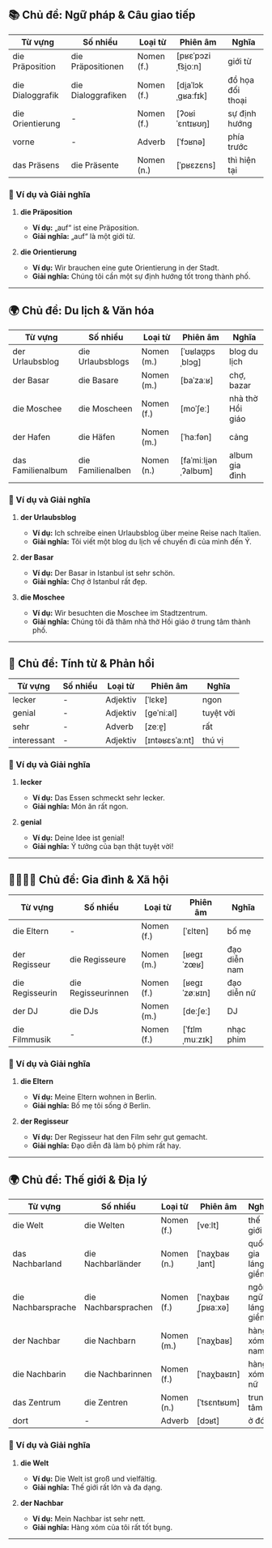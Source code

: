 ## **📚 Chủ đề: Ngữ pháp & Câu giao tiếp**

|**Từ vựng**|**Số nhiều**|**Loại từ**|**Phiên âm**|**Nghĩa**|
|---|---|---|---|---|
|die Präposition|die Präpositionen|Nomen (f.)|[pʁɛˈpɔziˌt͡si̯oːn]|giới từ|
|die Dialoggrafik|die Dialoggrafiken|Nomen (f.)|[di̯aˈlɔkˌɡʁaːfɪk]|đồ họa đối thoại|
|die Orientierung|-|Nomen (f.)|[ʔoʁiˈɛntɪʁʊŋ]|sự định hướng|
|vorne|-|Adverb|[ˈfɔʁnə]|phía trước|
|das Präsens|die Präsente|Nomen (n.)|[ˈpʁɛzɛns]|thì hiện tại|

### **📌 Ví dụ và Giải nghĩa**

1. **die Präposition**
    
    - **Ví dụ:** „auf“ ist eine Präposition.
    - **Giải nghĩa:** „auf“ là một giới từ.
2. **die Orientierung**
    
    - **Ví dụ:** Wir brauchen eine gute Orientierung in der Stadt.
    - **Giải nghĩa:** Chúng tôi cần một sự định hướng tốt trong thành phố.

---

## **🌍 Chủ đề: Du lịch & Văn hóa**

|**Từ vựng**|**Số nhiều**|**Loại từ**|**Phiên âm**|**Nghĩa**|
|---|---|---|---|---|
|der Urlaubsblog|die Urlaubsblogs|Nomen (m.)|[ˈʊʁlaʊ̯psˌblɔɡ]|blog du lịch|
|der Basar|die Basare|Nomen (m.)|[baˈzaːʁ]|chợ, bazar|
|die Moschee|die Moscheen|Nomen (f.)|[moˈʃeː]|nhà thờ Hồi giáo|
|der Hafen|die Häfen|Nomen (m.)|[ˈhaːfən]|cảng|
|das Familienalbum|die Familienalben|Nomen (n.)|[faˈmiːli̯ənˌʔalbʊm]|album gia đình|

### **📌 Ví dụ và Giải nghĩa**

1. **der Urlaubsblog**
    
    - **Ví dụ:** Ich schreibe einen Urlaubsblog über meine Reise nach Italien.
    - **Giải nghĩa:** Tôi viết một blog du lịch về chuyến đi của mình đến Ý.
2. **der Basar**
    
    - **Ví dụ:** Der Basar in Istanbul ist sehr schön.
    - **Giải nghĩa:** Chợ ở Istanbul rất đẹp.
3. **die Moschee**
    
    - **Ví dụ:** Wir besuchten die Moschee im Stadtzentrum.
    - **Giải nghĩa:** Chúng tôi đã thăm nhà thờ Hồi giáo ở trung tâm thành phố.

---

## **🍴 Chủ đề: Tính từ & Phản hồi**

|**Từ vựng**|**Số nhiều**|**Loại từ**|**Phiên âm**|**Nghĩa**|
|---|---|---|---|---|
|lecker|-|Adjektiv|[ˈlɛkɐ]|ngon|
|genial|-|Adjektiv|[ɡeˈniːal]|tuyệt vời|
|sehr|-|Adverb|[zeːɐ̯]|rất|
|interessant|-|Adjektiv|[ɪntəʁɛsˈaːnt]|thú vị|

### **📌 Ví dụ và Giải nghĩa**

1. **lecker**
    
    - **Ví dụ:** Das Essen schmeckt sehr lecker.
    - **Giải nghĩa:** Món ăn rất ngon.
2. **genial**
    
    - **Ví dụ:** Deine Idee ist genial!
    - **Giải nghĩa:** Ý tưởng của bạn thật tuyệt vời!

---

## **👨‍👩‍👧‍👦 Chủ đề: Gia đình & Xã hội**

|**Từ vựng**|**Số nhiều**|**Loại từ**|**Phiên âm**|**Nghĩa**|
|---|---|---|---|---|
|die Eltern|-|Nomen (f.)|[ˈɛltɐn]|bố mẹ|
|der Regisseur|die Regisseure|Nomen (m.)|[ʁeɡɪˈzœʁ]|đạo diễn nam|
|die Regisseurin|die Regisseurinnen|Nomen (f.)|[ʁeɡɪˈzøːʁɪn]|đạo diễn nữ|
|der DJ|die DJs|Nomen (m.)|[deːʃeː]|DJ|
|die Filmmusik|-|Nomen (f.)|[ˈfɪlmˌmuːzɪk]|nhạc phim|

### **📌 Ví dụ và Giải nghĩa**

1. **die Eltern**
    
    - **Ví dụ:** Meine Eltern wohnen in Berlin.
    - **Giải nghĩa:** Bố mẹ tôi sống ở Berlin.
2. **der Regisseur**
    
    - **Ví dụ:** Der Regisseur hat den Film sehr gut gemacht.
    - **Giải nghĩa:** Đạo diễn đã làm bộ phim rất hay.

---

## **🌍 Chủ đề: Thế giới & Địa lý**

|**Từ vựng**|**Số nhiều**|**Loại từ**|**Phiên âm**|**Nghĩa**|
|---|---|---|---|---|
|die Welt|die Welten|Nomen (f.)|[veːlt]|thế giới|
|das Nachbarland|die Nachbarländer|Nomen (n.)|[ˈnaχbaʁˌlant]|quốc gia láng giềng|
|die Nachbarsprache|die Nachbarsprachen|Nomen (f.)|[ˈnaχbaʁˌʃpʁaːxə]|ngôn ngữ láng giềng|
|der Nachbar|die Nachbarn|Nomen (m.)|[ˈnaχbaʁ]|hàng xóm nam|
|die Nachbarin|die Nachbarinnen|Nomen (f.)|[ˈnaχbaʁɪn]|hàng xóm nữ|
|das Zentrum|die Zentren|Nomen (n.)|[ˈtsɛntʁʊm]|trung tâm|
|dort|-|Adverb|[dɔʁt]|ở đó|

### **📌 Ví dụ và Giải nghĩa**

1. **die Welt**
    
    - **Ví dụ:** Die Welt ist groß und vielfältig.
    - **Giải nghĩa:** Thế giới rất lớn và đa dạng.
2. **der Nachbar**
    
    - **Ví dụ:** Mein Nachbar ist sehr nett.
    - **Giải nghĩa:** Hàng xóm của tôi rất tốt bụng.

---